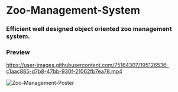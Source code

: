 # Zoo-Management-System
### Efficient well designed object oriented zoo management system.

### Preview
https://user-images.githubusercontent.com/75164307/195126536-c1aac885-d7b8-47bb-930f-21062fb7ea78.mp4

![Zoo-Management-Poster](https://user-images.githubusercontent.com/75164307/194569139-1ddaa56a-1d2a-48e9-83a8-32c7f7a8ea97.jpg)
